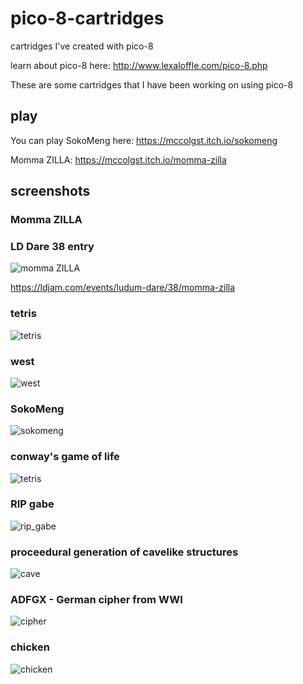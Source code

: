 # pico-8-cartridges
cartridges I've created with pico-8


learn about pico-8 here:
http://www.lexaloffle.com/pico-8.php

These are some cartridges that I have been working on using pico-8
## play

You can play SokoMeng here:
https://mccolgst.itch.io/sokomeng

Momma ZILLA:
https://mccolgst.itch.io/momma-zilla

## screenshots
### Momma ZILLA
### LD Dare 38 entry

![momma ZILLA](https://github.com/mccolgst/pico-8-cartridges/blob/master/screenshots/momma_zilla.png "momma zilla")

https://ldjam.com/events/ludum-dare/38/momma-zilla

### tetris
![tetris](https://github.com/mccolgst/pico-8-cartridges/blob/master/screenshots/tetris.png "Tetris")
### west
![west](https://github.com/mccolgst/pico-8-cartridges/blob/master/screenshots/west.png "West")
### SokoMeng
![sokomeng](https://github.com/mccolgst/pico-8-cartridges/blob/master/screenshots/sokomeng.png "SokoMeng")
### conway's game of life 
![tetris](https://github.com/mccolgst/pico-8-cartridges/blob/master/screenshots/life.png "Conway's game of life")
### RIP gabe
![rip_gabe](https://github.com/mccolgst/pico-8-cartridges/blob/master/screenshots/rip_gabe.png "RIP Gabe")
### proceedural generation of cavelike structures
![cave](https://github.com/mccolgst/pico-8-cartridges/blob/master/screenshots/caves.png "cave procgen")
### ADFGX - German cipher from WWI
![cipher](https://github.com/mccolgst/pico-8-cartridges/blob/master/screenshots/cipher.png "cipher")
### chicken
![chicken](https://github.com/mccolgst/pico-8-cartridges/blob/master/screenshots/chicken.png "chicken")
